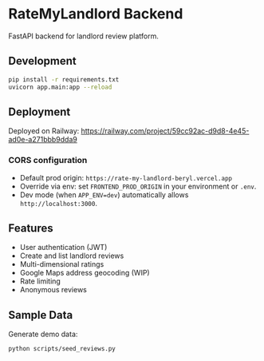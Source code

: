 # RateMyLandlord Backend

FastAPI backend for landlord review platform.

## Development

```sh
pip install -r requirements.txt
uvicorn app.main:app --reload
```

## Deployment

Deployed on Railway: https://railway.com/project/59cc92ac-d9d8-4e45-ad0e-a271bbb9dda9

### CORS configuration

- Default prod origin: `https://rate-my-landlord-beryl.vercel.app`
- Override via env: set `FRONTEND_PROD_ORIGIN` in your environment or `.env`.
- Dev mode (when `APP_ENV=dev`) automatically allows `http://localhost:3000`.

## Features

- User authentication (JWT)
- Create and list landlord reviews
- Multi-dimensional ratings
- Google Maps address geocoding (WIP)
- Rate limiting
- Anonymous reviews

## Sample Data

Generate demo data:
```sh
python scripts/seed_reviews.py
```
